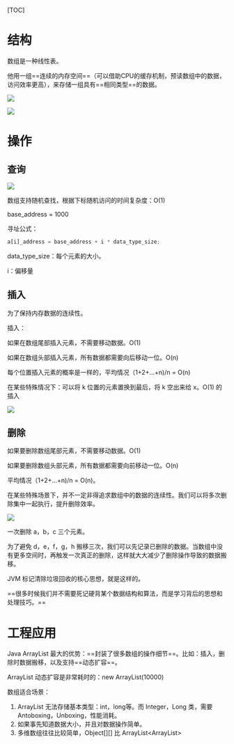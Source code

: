 [TOC]

# 结构

数组是一种线性表。

他用一组==连续的内存空间==（可以借助CPU的缓存机制，预读数组中的数据，访问效率更高），来存储一组具有==相同类型==的数据。



![](/Users/dongyifeng/doc/数据结构/image/WX20190708-222751.png)



![](/Users/dongyifeng/doc/数据结构/image/WX20190708-222852.png)

# 操作

## 查询

![](/Users/dongyifeng/doc/数据结构/image/WX20190708-223227.png)



数组支持随机查找，根据下标随机访问的时间复杂度：O(1)

base_address = 1000

寻址公式：

```python
a[i]_address = base_address + i * data_type_size;
```

data_type_size：每个元素的大小。

i：偏移量

## 插入

为了保持内存数据的连续性。

插入：

如果在数组尾部插入元素，不需要移动数据。O(1)

如果在数组头部插入元素，所有数据都需要向后移动一位。O(n)

每个位置插入元素的概率是一样的，平均情况（1+2+...+n)/n = O(n)



在某些特殊情况下：可以将 k 位置的元素置换到最后，将 k 空出来给 x。O(1) 的插入

![](/Users/dongyifeng/doc/数据结构/image/WX20190708-224747.png)

## 删除

如果要删除数组尾部元素，不需要移动数据。O(1)

如果要删除数组头部元素，所有数据都需要向前移动一位。O(n)

平均情况（1+2+...+n)/n = O(n)。



在某些特殊场景下，并不一定非得追求数组中的数据的连续性。我们可以将多次删除集中一起执行，提升删除效率。

![](/Users/dongyifeng/doc/数据结构/image/WX20190708-225433.png)

一次删除 a，b，c 三个元素。

为了避免 d，e，f，g，h 搬移三次，我们可以先记录已删除的数据。当数组中没有更多空间时，再触发一次真正的删除，这样就大大减少了删除操作导致的数据搬移。



JVM 标记清除垃圾回收的核心思想，就是这样的。



==很多时候我们并不需要死记硬背某个数据结构和算法，而是学习背后的思想和处理技巧。==

# 工程应用

Java ArrayList 最大的优势：==封装了很多数组的操作细节==。比如：插入，删除时数据搬移，以及支持==动态扩容==。

ArrayList 动态扩容是非常耗时的：new ArrayList(10000)



数组适合场景：

1. ArrayList 无法存储基本类型：int，long等。而 Integer，Long 类，需要Antoboxing，Unboxing，性能消耗。
2. 如果事先知道数据大小，并且对数据操作简单。
3. 多维数组往往比较简单，Object\[][\]  比 ArrayList\<ArrayList>

